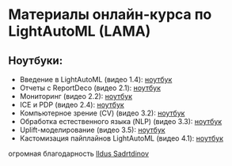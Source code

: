 # Материалы онлайн-курса по LightAutoML (LAMA)

## Ноутбуки:

- Введение в LightAutoML (видео 1.4): [ноутбук](https://github.com/wasjaip/LightAutoML_ru/blob/main/ru_ipynb/1.4-Introduction-RUS.ipynb)
- Отчеты с ReportDeco (видео 2.1): [ноутбук](https://github.com/wasjaip/LightAutoML_ru/blob/main/ru_ipynb/2.1-ReportDeco-RUS.ipynb)
- Мониторинг (видео 2.2): [ноутбук](https://github.com/wasjaip/LightAutoML_ru/blob/main/ru_ipynb/2.2-Monitoring-RUS.ipynb)
- ICE и PDP (видео 2.4): [ноутбук](https://github.com/wasjaip/LightAutoML_ru/blob/main/ru_ipynb/2.4-ICE-PDP-RUS.ipynb)
- Компьютерное зрение (CV) (видео 3.2): [ноутбук](https://github.com/wasjaip/LightAutoML_ru/blob/main/ru_ipynb/3.2-CV-RUS.ipynb)
- Обработка естественного языка (NLP) (видео 3.3): [ноутбук](https://github.com/wasjaip/LightAutoML_ru/blob/main/ru_ipynb/3.3-NLP-RUS.ipynb)
- Uplift-моделирование (видео 3.5): [ноутбук](https://github.com/wasjaip/LightAutoML_ru/blob/main/ru_ipynb/3.5-UpliftModeling-RUS.ipynb)
- Кастомизация пайплайнов LightAutoML (видео 4.1): [ноутбук](https://github.com/wasjaip/LightAutoML_ru/blob/main/ru_ipynb/4.1-CustomPipeline-RUS.ipynb)

огромная благодарность [Ildus Sadrtdinov](https://github.com/isadrtdinov)
